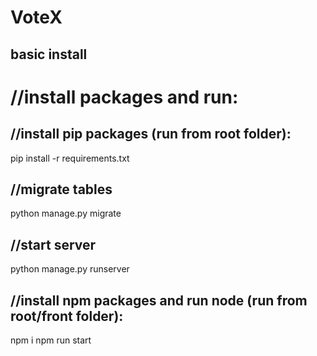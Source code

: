 # VoteX
## basic install
# //install packages and run:
## //install pip packages (run from root folder):
pip install -r requirements.txt
## //migrate tables
python manage.py migrate
## //start server
python manage.py runserver

## //install npm packages and run node (run from root/front folder):
npm i
npm run start
